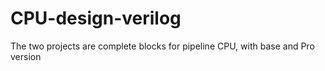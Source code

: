 # CPU-design-verilog
The two projects are complete blocks for pipeline CPU, with base and Pro version
